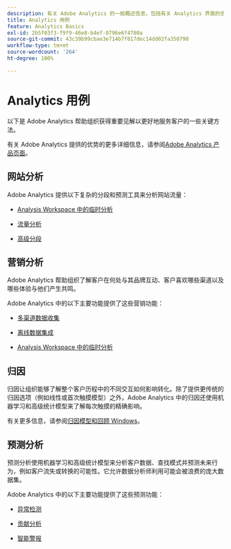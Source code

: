 ```yaml
---
description: 有关 Adobe Analytics 的一般概述信息，包括有关 Analytics 界面的信息以及针对管理员、分析师、用户和开发人员的快速入门信息。
title: Analytics 用例
feature: Analytics Basics
exl-id: 2b5f03f3-f9f9-46e8-b4ef-0796e6f4780a
source-git-commit: 43c39b99cbae3e714b7f017dec14dd02fa350790
workflow-type: tm+mt
source-wordcount: '264'
ht-degree: 100%

---
```


# Analytics 用例

以下是 Adobe Analytics 帮助组织获得重要见解以更好地服务客户的一些关键方法。

有关 Adobe Analytics 提供的优势的更多详细信息，请参阅[Adobe Analytics 产品页面](https://business.adobe.com/products/analytics/adobe-analytics.html)。

## 网站分析

Adobe Analytics 提供以下复杂的分段和预测工具来分析网站流量：

* [Analysis Workspace 中的临时分析](/help/analyze/analysis-workspace/home.md)

* [流量分析](/help/analyze/analysis-workspace/visualizations/c-flow/flow.md)

* [高级分段](https://experienceleague.adobe.com/docs/analytics/components/segmentation/seg-home.html)


## 营销分析

Adobe Analytics 帮助组织了解客户在何处与其品牌互动、客户喜欢哪些渠道以及哪些体验与他们产生共鸣。

Adobe Analytics 中的以下主要功能提供了这些营销功能：

* [多渠道数据收集](https://experienceleague.adobe.com/docs/analytics/analyze/reports-analytics/reporting-interface/overview-data-collection.html?lang=zh-Hans)

* [离线数据集成](https://experienceleague.adobe.com/docs/analytics/import/data-sources/overview.html)

* [Analysis Workspace 中的临时分析](/help/analyze/analysis-workspace/home.md)

## 归因

归因让组织能够了解整个客户历程中的不同交互如何影响转化。除了提供更传统的归因选项（例如线性或首次触摸模型）之外，Adobe Analytics 中的归因还使用机器学习和高级统计模型来了解每次触摸的精确影响。

有关更多信息，请参阅[归因模型和回顾 Windows](/help/analyze/analysis-workspace/attribution/models.md)。

## 预测分析

预测分析使用机器学习和高级统计模型来分析客户数据、查找模式并预测未来行为，例如客户流失或转换的可能性。它允许数据分析师利用可能会被浪费的庞大数据集。

Adobe Analytics 中的以下主要功能提供了这些预测功能：

* [异常检测](#anomaly-detection)

* [贡献分析](#contribution-analysis)

* [智能警报](#intelligent-alerts)

